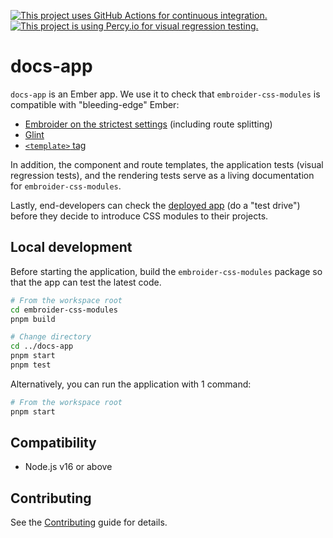 [![This project uses GitHub Actions for continuous integration.](https://github.com/ijlee2/embroider-css-modules/actions/workflows/ci.yml/badge.svg)](https://github.com/ijlee2/embroider-css-modules/actions/workflows/ci.yml)
[![This project is using Percy.io for visual regression testing.](https://percy.io/static/images/percy-badge.svg)](https://percy.io/Isaac/embroider-css-modules)

# docs-app

`docs-app` is an Ember app. We use it to check that `embroider-css-modules` is compatible with "bleeding-edge" Ember:

- [Embroider on the strictest settings](https://github.com/embroider-build/embroider/#options) (including route splitting)
- [Glint](https://typed-ember.gitbook.io/glint/)
- [`<template>` tag](https://github.com/ember-template-imports/ember-template-imports)

In addition, the component and route templates, the application tests (visual regression tests), and the rendering tests serve as a living documentation for `embroider-css-modules`.

Lastly, end-developers can check the [deployed app](https://embroider-css-modules.netlify.app/) (do a "test drive") before they decide to introduce CSS modules to their projects.


## Local development

Before starting the application, build the `embroider-css-modules` package so that the app can test the latest code.

```sh
# From the workspace root
cd embroider-css-modules
pnpm build

# Change directory
cd ../docs-app
pnpm start
pnpm test
```

Alternatively, you can run the application with 1 command:

```sh
# From the workspace root
pnpm start
```


## Compatibility

* Node.js v16 or above


## Contributing

See the [Contributing](../CONTRIBUTING.md) guide for details.

